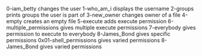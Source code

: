0-iam_betty changes the user
1-who_am_i displays the username
2-groups prints groups the user is part of
3-new_owner changes owner of a file
4-empty creates an empty file
5-execute adds execute permission
6-multiple_permissions gives multiple execute permissions
7-everybody gives permission to execute to everybody
8-James_Bond gives specific permissions
0x01-shell_permissions gives varied permissions
8-James_Bond gives varied permissions
